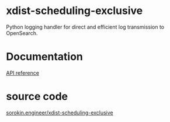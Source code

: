 # xdist-scheduling-exclusive

Python logging handler for direct and efficient log transmission to 
OpenSearch. 

# Documentation

[API reference](api-reference/index.md)

# source code

[sorokin.engineer/xdist-scheduling-exclusive](https://github.com/andgineer/xdist-scheduling-exclusive)
